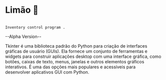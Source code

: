 # <tittle> Limão </tittle> 🍋
~~~

Inventory control program .

~~~

<p>--Alpha Version--


Tkinter é uma biblioteca padrão do Python para criação de interfaces gráficas de usuário (GUIs). Ela fornece um conjunto de ferramentas e widgets para construir aplicações desktop com uma interface gráfica, como botões, caixas de texto, menus, janelas e outros elementos gráficos interativos. É uma das opções mais populares e acessíveis para desenvolver aplicativos GUI com Python.

